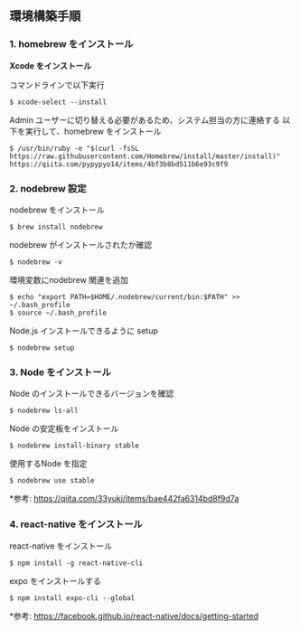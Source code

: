 ## 環境構築手順
### 1. homebrew をインストール
**Xcode をインストール**

コマンドラインで以下実行
```
$ xcode-select --install
```

Admin ユーザーに切り替える必要があるため、システム担当の方に連絡する 以下を実行して、homebrew をインストール
```
$ /usr/bin/ruby -e "$(curl -fsSL https://raw.githubusercontent.com/Homebrew/install/master/install)"
https://qiita.com/pypypyo14/items/4bf3b8bd511b6e93c9f9
```

### 2. nodebrew 設定

nodebrew をインストール
```
$ brew install nodebrew
```

nodebrew がインストールされたか確認
```
$ nodebrew -v
```

環境変数にnodebrew 関連を追加
```
$ echo "export PATH=$HOME/.nodebrew/current/bin:$PATH" >> ~/.bash_profile
$ source ~/.bash_profile
```

Node.js インストールできるように setup
```
$ nodebrew setup
```

### 3. Node をインストール

Node のインストールできるバージョンを確認
```
$ nodebrew ls-all
```

Node の安定板をインストール
```
$ nodebrew install-binary stable
```

使用するNode を指定
```
$ nodebrew use stable
```

*参考: https://qiita.com/33yuki/items/bae442fa6314bd8f9d7a

### 4. react-native をインストール

react-native をインストール
```
$ npm install -g react-native-cli
```

expo をインストールする
```
$ npm install expo-cli --global
```

*参考: https://facebook.github.io/react-native/docs/getting-started
